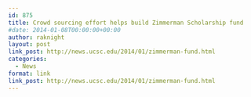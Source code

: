 ```yaml
---
id: 875
title: Crowd sourcing effort helps build Zimmerman Scholarship fund
#date: 2014-01-08T00:00:00+00:00
author: raknight
layout: post
link_post: http://news.ucsc.edu/2014/01/zimmerman-fund.html
categories:
  - News
format: link
link_post: http://news.ucsc.edu/2014/01/zimmerman-fund.html
---
```

